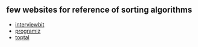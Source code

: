 ## few websites for reference of sorting algorithms

- [interviewbit](https://www.interviewbit.com/courses/programming/arrays/sorting-algorithms/)
- [programiz](https://www.programiz.com/dsa/bubble-sort)
- [toptal](https://www.toptal.com/developers/sorting-algorithms)

